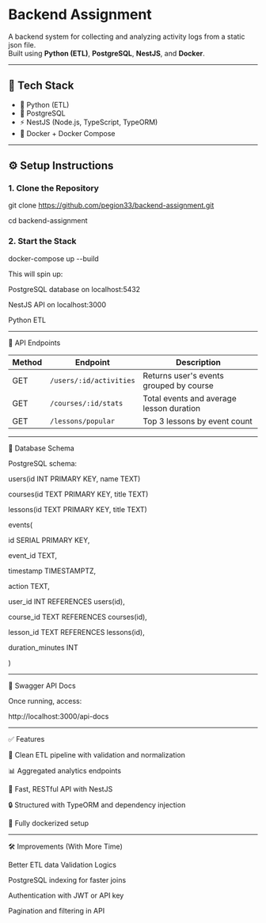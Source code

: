 # Backend Assignment

A backend system for collecting and analyzing activity logs from a static json file.  
Built using **Python (ETL)**, **PostgreSQL**, **NestJS**, and **Docker**.

---

## 🧩 Tech Stack

- 🐍 Python (ETL)
- 🐘 PostgreSQL
- ⚡ NestJS (Node.js, TypeScript, TypeORM)
- 🐳 Docker + Docker Compose

---

## ⚙️ Setup Instructions

### 1. Clone the Repository

git clone https://github.com/pegion33/backend-assignment.git

cd backend-assignment

### 2. Start the Stack

docker-compose up --build

This will spin up:

PostgreSQL database on localhost:5432

NestJS API on localhost:3000

Python ETL

---

🔌 API Endpoints

| Method | Endpoint                | Description                              |
| ------ | ----------------------- | ---------------------------------------- |
| GET    | `/users/:id/activities` | Returns user's events grouped by course  |
| GET    | `/courses/:id/stats`    | Total events and average lesson duration |
| GET    | `/lessons/popular`      | Top 3 lessons by event count             |

---

📜 Database Schema

PostgreSQL schema:

users(id INT PRIMARY KEY, name TEXT)

courses(id TEXT PRIMARY KEY, title TEXT)

lessons(id TEXT PRIMARY KEY, title TEXT)

events(

  id SERIAL PRIMARY KEY,
  
  event_id TEXT,
  
  timestamp TIMESTAMPTZ,
  
  action TEXT,
  
  user_id INT REFERENCES users(id),
  
  course_id TEXT REFERENCES courses(id),
  
  lesson_id TEXT REFERENCES lessons(id),
  
  duration_minutes INT
  
)


---

📖 Swagger API Docs

Once running, access:

http://localhost:3000/api-docs

---

✅ Features

🧼 Clean ETL pipeline with validation and normalization

📊 Aggregated analytics endpoints

🚀 Fast, RESTful API with NestJS

🔒 Structured with TypeORM and dependency injection

🐳 Fully dockerized setup

---

🛠️ Improvements (With More Time)

Better ETL data Validation Logics

PostgreSQL indexing for faster joins

Authentication with JWT or API key

Pagination and filtering in API



